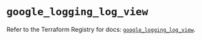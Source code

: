 # `google_logging_log_view`

Refer to the Terraform Registry for docs: [`google_logging_log_view`](https://registry.terraform.io/providers/hashicorp/google/6.32.0/docs/resources/logging_log_view).
